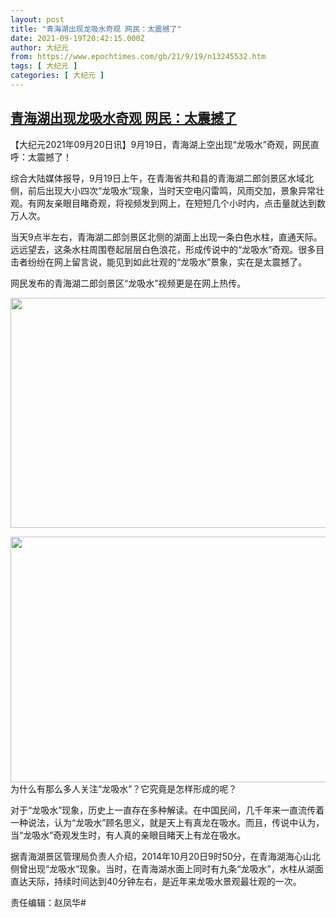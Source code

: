 ```yaml
---
layout: post
title: "青海湖出现龙吸水奇观 网民：太震撼了"
date: 2021-09-19T20:42:15.000Z
author: 大纪元
from: https://www.epochtimes.com/gb/21/9/19/n13245532.htm
tags: [ 大纪元 ]
categories: [ 大纪元 ]
---
```

<!--1632084135000-->
[青海湖出现龙吸水奇观 网民：太震撼了](https://www.epochtimes.com/gb/21/9/19/n13245532.htm)
------

<div>
<p>【大纪元2021年09月20日讯】9月19日，青海湖上空出现“龙吸水”奇观，网民直呼：太震撼了！</p><p>综合大陆媒体报导，9月19日上午，在青海省共和县的青海湖二郎剑景区水域北侧，前后出现大小四次“龙吸水”现象，当时天空电闪雷鸣，风雨交加，景象异常壮观。有网友亲眼目睹奇观，将视频发到网上，在短短几个小时内，点击量就达到数万人次。</p><p>当天9点半左右，青海湖二郎剑景区北侧的湖面上出现一条白色水柱，直通天际。远远望去，这条水柱周围卷起层层白色浪花，形成传说中的“龙吸水”奇观。很多目击者纷纷在网上留言说，能见到如此壮观的“龙吸水”景象，实在是太震撼了。</p><p>网民发布的青海湖二郎剑景区“龙吸水”视频更是在网上热传。</p><p><a href="https://i.epochtimes.com/assets/uploads/2021/09/id13245608-de68c6c9a8d4d50e02a7bab45f103603.png"><img class="size-large wp-image-13245608 aligncenter" src="https://i.epochtimes.com/assets/uploads/2021/09/id13245608-de68c6c9a8d4d50e02a7bab45f103603-600x368.png" alt="" width="600" height="368" /></a></p><p><a href="https://i.epochtimes.com/assets/uploads/2021/09/id13245614-d60885646ee3ea3c1841742062298adb.png"><img class="size-large wp-image-13245614 aligncenter" src="https://i.epochtimes.com/assets/uploads/2021/09/id13245614-d60885646ee3ea3c1841742062298adb-600x393.png" alt="" width="600" height="393" /></a><br />为什么有那么多人关注“龙吸水”？它究竟是怎样形成的呢？</p><p>对于“龙吸水”现象，历史上一直存在多种解读。在中国民间，几千年来一直流传着一种说法，认为“龙吸水”顾名思义，就是天上有真龙在吸水。而且，传说中认为，当“龙吸水”奇观发生时，有人真的亲眼目睹天上有龙在吸水。</p><p>据青海湖景区管理局负责人介绍，2014年10月20日9时50分，在青海湖海心山北侧曾出现“龙吸水”现象。当时，在青海湖水面上同时有九条“龙吸水”，水柱从湖面直达天际，持续时间达到40分钟左右，是近年来龙吸水景观最壮观的一次。</p><p>责任编辑：赵凤华#</p>
</div>

